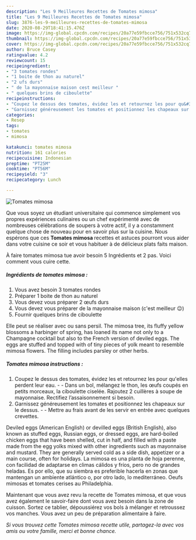 ```yaml
---
description: "Les 9 Meilleures Recettes de Tomates mimosa"
title: "Les 9 Meilleures Recettes de Tomates mimosa"
slug: 3876-les-9-meilleures-recettes-de-tomates-mimosa
date: 2020-08-29T18:41:15.476Z
image: https://img-global.cpcdn.com/recipes/20a77e59fbcce756/751x532cq70/tomates-mimosa-photo-principale-de-la-recette.jpg
thumbnail: https://img-global.cpcdn.com/recipes/20a77e59fbcce756/751x532cq70/tomates-mimosa-photo-principale-de-la-recette.jpg
cover: https://img-global.cpcdn.com/recipes/20a77e59fbcce756/751x532cq70/tomates-mimosa-photo-principale-de-la-recette.jpg
author: Bruce Casey
ratingvalue: 4.2
reviewcount: 15
recipeingredient:
- "3 tomates rondes"
- "1 boite de thon au naturel"
- "2 ufs durs"
- " de la mayonnaise maison cest meilleur "
- " quelques brins de ciboulette"
recipeinstructions:
- "Coupez le dessus des tomates, évidez les et retournez les pour qu&#39;elles perdent leur eau.  Dans un bol, mélangez le thon, les œufs coupés en petits morceaux, la ciboulette ciselée. Rajoutez 2 cuillères à soupe de mayonnaise. Rectifiez l’assaisonnement si besoin."
- "Garnissez généreusement les tomates et positionnez les chapeaux sur le dessus.  Mettre au frais avant de les servir en entrée avec quelques crevettes."
categories:
- Resep
tags:
- tomates
- mimosa

katakunci: tomates mimosa 
nutrition: 161 calories
recipecuisine: Indonesian
preptime: "PT25M"
cooktime: "PT56M"
recipeyield: "3"
recipecategory: Lunch

---
```



![Tomates mimosa](https://img-global.cpcdn.com/recipes/20a77e59fbcce756/751x532cq70/tomates-mimosa-photo-principale-de-la-recette.jpg)

Que vous soyez un étudiant universitaire qui commence simplement vos propres expériences culinaires ou un chef expérimenté avec de nombreuses célébrations de soupers à votre actif, il y a constamment quelque chose de nouveau pour en savoir plus sur la cuisine. Nous espérons que ces <strong> Tomates mimosa </strong> recettes et astuces pourront vous aider dans votre cuisine ce soir et vous habituer à de délicieux plats faits maison.

<!--inarticleads1-->

À faire tomates mimosa tue avoir besoin 5 Ingrédients et 2 pas. Voici comment vous cuire cette.

##### Ingrédients de tomates mimosa :

1. Vous avez besoin 3 tomates rondes
1. Préparer 1 boite de thon au naturel
1. Vous devez vous préparer 2 œufs durs
1. Vous devez vous préparer  de la mayonnaise maison (c&#39;est meilleur 😉)
1. Fournir  quelques brins de ciboulette


Elle peut se réaliser avec ou sans persil. The mimosa tree, its fluffy yellow blossoms a harbinger of spring, has loaned its name not only to a Champagne cocktail but also to the French version of deviled eggs. The eggs are stuffed and topped with of tiny pieces of yolk meant to resemble mimosa flowers. The filling includes parsley or other herbs. 

<!--inarticleads2-->

##### Tomates mimosa instructions :

1. Coupez le dessus des tomates, évidez les et retournez les pour qu&#39;elles perdent leur eau. -  - Dans un bol, mélangez le thon, les œufs coupés en petits morceaux, la ciboulette ciselée. Rajoutez 2 cuillères à soupe de mayonnaise. Rectifiez l’assaisonnement si besoin.
1. Garnissez généreusement les tomates et positionnez les chapeaux sur le dessus. -  - Mettre au frais avant de les servir en entrée avec quelques crevettes.


Deviled eggs (American English) or devilled eggs (British English), also known as stuffed eggs, Russian eggs, or dressed eggs, are hard-boiled chicken eggs that have been shelled, cut in half, and filled with a paste made from the egg yolks mixed with other ingredients such as mayonnaise and mustard. They are generally served cold as a side dish, appetizer or a main course, often for holidays. La mimosa es una planta de hoja perenne, con facilidad de adaptarse en climas cálidos y fríos, pero no de grandes heladas. Es por ello, que su siembra es preferible hacerla en zonas que mantengan un ambiente atlántico o, por otro lado, lo mediterráneo. Oeufs mimosas et tomates cerises au Philadelphia. 

<!--inarticleads1-->

<p>
Maintenant que vous avez revu la recette de Tomates mimosa, et que vous avez également le savoir-faire dont vous avez besoin dans la zone de cuisson. Sortez ce tablier, dépoussiérez vos bols à mélanger et retroussez vos manches. Vous avez un peu de préparation alimentaire à faire.
</p>

<p>
<i>Si vous trouvez cette Tomates mimosa recette utile, partagez-la avec vos amis ou votre famille, merci et bonne chance.</i>
</p>
